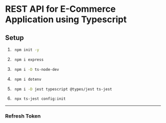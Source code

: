 # REST API for E-Commerce Application using Typescript

## Setup

1. ```bash
    npm init -y
   ```

1. ```bash
    npm i express
   ```

1. ```bash
    npm i -D ts-node-dev
   ```

1. ```bash
    npm i dotenv

   ```

1. ```bash
    npm i -D jest typescript @types/jest ts-jest

   ```

1. ```bash
    npx ts-jest config:init

   ```

---

### Refresh Token
